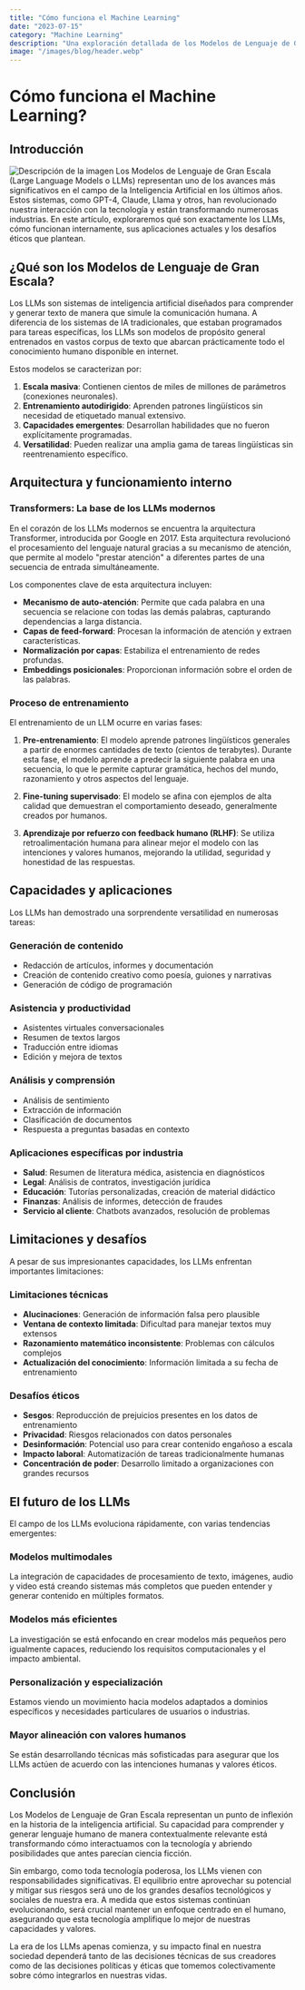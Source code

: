 ```yaml
---
title: "Cómo funciona el Machine Learning"
date: "2023-07-15"
category: "Machine Learning"
description: "Una exploración detallada de los Modelos de Lenguaje de Gran Escala (LLMs), su funcionamiento, aplicaciones y el impacto que están teniendo en diversas industrias."
image: "/images/blog/header.webp"
---
```


# Cómo funciona el Machine Learning?

## Introducción
![Descripción de la imagen](/images/blog/header.webp)
Los Modelos de Lenguaje de Gran Escala (Large Language Models o LLMs) representan uno de los avances más significativos en el campo de la Inteligencia Artificial en los últimos años. Estos sistemas, como GPT-4, Claude, Llama y otros, han revolucionado nuestra interacción con la tecnología y están transformando numerosas industrias. En este artículo, exploraremos qué son exactamente los LLMs, cómo funcionan internamente, sus aplicaciones actuales y los desafíos éticos que plantean.

## ¿Qué son los Modelos de Lenguaje de Gran Escala?

Los LLMs son sistemas de inteligencia artificial diseñados para comprender y generar texto de manera que simule la comunicación humana. A diferencia de los sistemas de IA tradicionales, que estaban programados para tareas específicas, los LLMs son modelos de propósito general entrenados en vastos corpus de texto que abarcan prácticamente todo el conocimiento humano disponible en internet.

Estos modelos se caracterizan por:

1. **Escala masiva**: Contienen cientos de miles de millones de parámetros (conexiones neuronales).
2. **Entrenamiento autodirigido**: Aprenden patrones lingüísticos sin necesidad de etiquetado manual extensivo.
3. **Capacidades emergentes**: Desarrollan habilidades que no fueron explícitamente programadas.
4. **Versatilidad**: Pueden realizar una amplia gama de tareas lingüísticas sin reentrenamiento específico.

## Arquitectura y funcionamiento interno

### Transformers: La base de los LLMs modernos

En el corazón de los LLMs modernos se encuentra la arquitectura Transformer, introducida por Google en 2017. Esta arquitectura revolucionó el procesamiento del lenguaje natural gracias a su mecanismo de atención, que permite al modelo "prestar atención" a diferentes partes de una secuencia de entrada simultáneamente.

Los componentes clave de esta arquitectura incluyen:

- **Mecanismo de auto-atención**: Permite que cada palabra en una secuencia se relacione con todas las demás palabras, capturando dependencias a larga distancia.
- **Capas de feed-forward**: Procesan la información de atención y extraen características.
- **Normalización por capas**: Estabiliza el entrenamiento de redes profundas.
- **Embeddings posicionales**: Proporcionan información sobre el orden de las palabras.

### Proceso de entrenamiento

El entrenamiento de un LLM ocurre en varias fases:

1. **Pre-entrenamiento**: El modelo aprende patrones lingüísticos generales a partir de enormes cantidades de texto (cientos de terabytes). Durante esta fase, el modelo aprende a predecir la siguiente palabra en una secuencia, lo que le permite capturar gramática, hechos del mundo, razonamiento y otros aspectos del lenguaje.

2. **Fine-tuning supervisado**: El modelo se afina con ejemplos de alta calidad que demuestran el comportamiento deseado, generalmente creados por humanos.

3. **Aprendizaje por refuerzo con feedback humano (RLHF)**: Se utiliza retroalimentación humana para alinear mejor el modelo con las intenciones y valores humanos, mejorando la utilidad, seguridad y honestidad de las respuestas.

## Capacidades y aplicaciones

Los LLMs han demostrado una sorprendente versatilidad en numerosas tareas:

### Generación de contenido
- Redacción de artículos, informes y documentación
- Creación de contenido creativo como poesía, guiones y narrativas
- Generación de código de programación

### Asistencia y productividad
- Asistentes virtuales conversacionales
- Resumen de textos largos
- Traducción entre idiomas
- Edición y mejora de textos

### Análisis y comprensión
- Análisis de sentimiento
- Extracción de información
- Clasificación de documentos
- Respuesta a preguntas basadas en contexto

### Aplicaciones específicas por industria
- **Salud**: Resumen de literatura médica, asistencia en diagnósticos
- **Legal**: Análisis de contratos, investigación jurídica
- **Educación**: Tutorías personalizadas, creación de material didáctico
- **Finanzas**: Análisis de informes, detección de fraudes
- **Servicio al cliente**: Chatbots avanzados, resolución de problemas

## Limitaciones y desafíos

A pesar de sus impresionantes capacidades, los LLMs enfrentan importantes limitaciones:

### Limitaciones técnicas
- **Alucinaciones**: Generación de información falsa pero plausible
- **Ventana de contexto limitada**: Dificultad para manejar textos muy extensos
- **Razonamiento matemático inconsistente**: Problemas con cálculos complejos
- **Actualización del conocimiento**: Información limitada a su fecha de entrenamiento

### Desafíos éticos
- **Sesgos**: Reproducción de prejuicios presentes en los datos de entrenamiento
- **Privacidad**: Riesgos relacionados con datos personales
- **Desinformación**: Potencial uso para crear contenido engañoso a escala
- **Impacto laboral**: Automatización de tareas tradicionalmente humanas
- **Concentración de poder**: Desarrollo limitado a organizaciones con grandes recursos

## El futuro de los LLMs

El campo de los LLMs evoluciona rápidamente, con varias tendencias emergentes:

### Modelos multimodales
La integración de capacidades de procesamiento de texto, imágenes, audio y video está creando sistemas más completos que pueden entender y generar contenido en múltiples formatos.

### Modelos más eficientes
La investigación se está enfocando en crear modelos más pequeños pero igualmente capaces, reduciendo los requisitos computacionales y el impacto ambiental.

### Personalización y especialización
Estamos viendo un movimiento hacia modelos adaptados a dominios específicos y necesidades particulares de usuarios o industrias.

### Mayor alineación con valores humanos
Se están desarrollando técnicas más sofisticadas para asegurar que los LLMs actúen de acuerdo con las intenciones humanas y valores éticos.

## Conclusión

Los Modelos de Lenguaje de Gran Escala representan un punto de inflexión en la historia de la inteligencia artificial. Su capacidad para comprender y generar lenguaje humano de manera contextualmente relevante está transformando cómo interactuamos con la tecnología y abriendo posibilidades que antes parecían ciencia ficción.

Sin embargo, como toda tecnología poderosa, los LLMs vienen con responsabilidades significativas. El equilibrio entre aprovechar su potencial y mitigar sus riesgos será uno de los grandes desafíos tecnológicos y sociales de nuestra era. A medida que estos sistemas continúan evolucionando, será crucial mantener un enfoque centrado en el humano, asegurando que esta tecnología amplifique lo mejor de nuestras capacidades y valores.

La era de los LLMs apenas comienza, y su impacto final en nuestra sociedad dependerá tanto de las decisiones técnicas de sus creadores como de las decisiones políticas y éticas que tomemos colectivamente sobre cómo integrarlos en nuestras vidas.